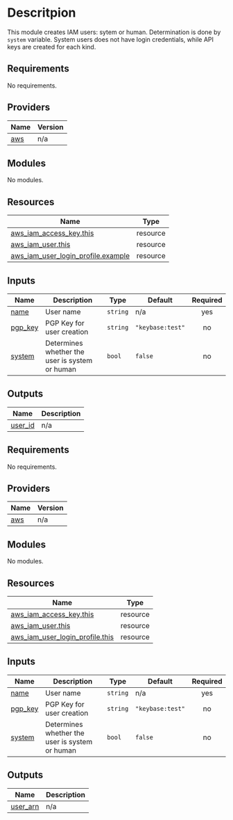 # Descritpion
This module creates IAM users: sytem or human. Determination is done by `system` variable. System users does not have login credentials, while API keys are created for each kind.
## Requirements

No requirements.

## Providers

| Name | Version |
|------|---------|
| <a name="provider_aws"></a> [aws](#provider\_aws) | n/a |

## Modules

No modules.

## Resources

| Name | Type |
|------|------|
| [aws_iam_access_key.this](https://registry.terraform.io/providers/hashicorp/aws/latest/docs/resources/iam_access_key) | resource |
| [aws_iam_user.this](https://registry.terraform.io/providers/hashicorp/aws/latest/docs/resources/iam_user) | resource |
| [aws_iam_user_login_profile.example](https://registry.terraform.io/providers/hashicorp/aws/latest/docs/resources/iam_user_login_profile) | resource |

## Inputs

| Name | Description | Type | Default | Required |
|------|-------------|------|---------|:--------:|
| <a name="input_name"></a> [name](#input\_name) | User name | `string` | n/a | yes |
| <a name="input_pgp_key"></a> [pgp\_key](#input\_pgp\_key) | PGP Key for user creation | `string` | `"keybase:test"` | no |
| <a name="input_system"></a> [system](#input\_system) | Determines whether the user is system or human | `bool` | `false` | no |

## Outputs

| Name | Description |
|------|-------------|
| <a name="output_user_id"></a> [user\_id](#output\_user\_id) | n/a |


<!-- BEGIN_TF_DOCS -->
## Requirements

No requirements.

## Providers

| Name | Version |
|------|---------|
| <a name="provider_aws"></a> [aws](#provider\_aws) | n/a |

## Modules

No modules.

## Resources

| Name | Type |
|------|------|
| [aws_iam_access_key.this](https://registry.terraform.io/providers/hashicorp/aws/latest/docs/resources/iam_access_key) | resource |
| [aws_iam_user.this](https://registry.terraform.io/providers/hashicorp/aws/latest/docs/resources/iam_user) | resource |
| [aws_iam_user_login_profile.this](https://registry.terraform.io/providers/hashicorp/aws/latest/docs/resources/iam_user_login_profile) | resource |

## Inputs

| Name | Description | Type | Default | Required |
|------|-------------|------|---------|:--------:|
| <a name="input_name"></a> [name](#input\_name) | User name | `string` | n/a | yes |
| <a name="input_pgp_key"></a> [pgp\_key](#input\_pgp\_key) | PGP Key for user creation | `string` | `"keybase:test"` | no |
| <a name="input_system"></a> [system](#input\_system) | Determines whether the user is system or human | `bool` | `false` | no |

## Outputs

| Name | Description |
|------|-------------|
| <a name="output_user_arn"></a> [user\_arn](#output\_user\_arn) | n/a |
<!-- END_TF_DOCS -->